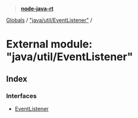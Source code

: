 > **[node-java-rt](../README.md)**

[Globals](../README.md) / ["java/util/EventListener"](_java_util_eventlistener_.md) /

# External module: "java/util/EventListener"

## Index

### Interfaces

* [EventListener](../interfaces/_java_util_eventlistener_.eventlistener.md)